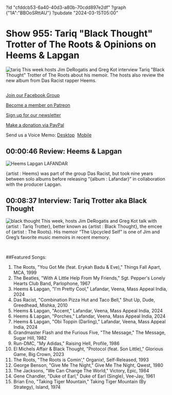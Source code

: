 ?id "cfddcb53-6a40-40d3-a80b-70cdd897e2df"
?graph {"1A":"BBOoSRttAU"}
?pubdate "2024-03-15T05:00"
# Show 955: Tariq "Black Thought" Trotter of The Roots & Opinions on Heems & Lapgan
![tariq](https://static.soundopinions.org/images/2024/394587544-867585181402523-6841561355406145652-n.jpeg)
This week hosts Jim DeRogatis and Greg Kot interview Tariq "Black Thought" Trotter of The Roots about his memoir. The hosts also review the new album from Das Racist rapper Heems.


## 

[Join our Facebook Group](https://bit.ly/3sivr9T)

[Become a member on Patreon](https://bit.ly/3slWZvc)

[Sign up for our newsletter](https://bit.ly/3eEvRnG)

[Make a donation via PayPal](https://bit.ly/3dmt9lU)

Send us a Voice Memo: [Desktop](bit.ly/2RyD5Ah)  [Mobile](sayhi.chat/soundops)


## 00:00:46 Review: Heems & Lapgan

![Heems  Lapgan LAFANDAR](https://static.soundopinions.org/assets/955/1A5.jpg)

{artist : Heems} was part of the group Das Racist, but took nine years between solo albums before releasing “{album : Lafandar}” in collaboration with the producer Lapgan.


## 00:08:37 Interview: Tariq Trotter aka Black Thought
![black thought](https://static.soundopinions.org/images/2024/9780593446928.jpeg)
This week, hosts Jim DeRogatis and Greg Kot talk with {artist : Tariq Trotter}, better known as {artist : Black Thought}, the emcee of {artist : The Roots}. His memoir “The Upcycled Self” is one of Jim and Greg’s favorite music memoirs in recent memory. 

 

##Featured Songs:
1. The Roots, "You Got Me (feat. Erykah Badu & Eve)," Things Fall Apart, MCA, 1999
1. The Beatles, "With A Little Help From My Friends," Sgt. Pepper's Lonely Hearts Club Band, Parlophone, 1967
1. Heems & Lapgan, "I'm Pretty Cool," Lafandar, Veena, Mass Appeal India, 2024
1. Das Racist, "Combination Pizza Hut and Taco Bell," Shut Up, Dude, Greedhead, Mishka, 2010
1. Heems & Lapgan, "Accent," Lafandar, Veena, Mass Appeal India, 2024
1. Heems & Lapgan, "Porches," Lafandar, Veena, Mass Appeal India, 2024
1. Heems & Lapgan, "Obi Toppin (Darling)," Lafandar, Veena, Mass Appeal India, 2024
1. Grandmaster Flash and the Furious Five, "The Message," The Message, Sugar Hill, 1982
1. Run-DMC, "My Adidas," Raising Hell, Profile, 1986
1. El Michels Affair & Black Thought, "Protocol (feat. Son Little)," Glorious Game, Big Crown, 2023
1. The Roots, "The Roots is Comin'," Organix!, Self-Released, 1993
1. George Benson, "Give Me The Night," Give Me The Night, Qwest, 1980
1. The Jacksons, "We Can Change The World," Victory, Epic, 1984
1. Gene Chandler, "Duke of Earl," Duke of Earl (Single), Vee-Jay, 1961
1. Brian Eno, "Taking Tiger Mountain," Taking Tiger Mountain (By Strategy), Island, 1974
